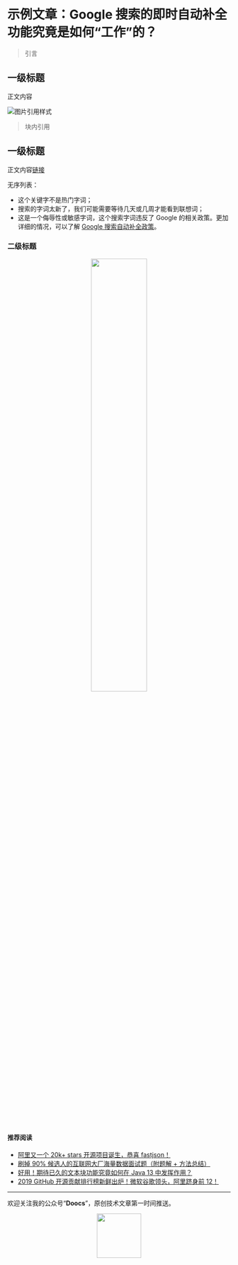 # 示例文章：Google 搜索的即时自动补全功能究竟是如何“工作”的？

> 引言

## 一级标题

正文内容

![图片引用样式](https://cdn-doocs.oss-cn-shenzhen.aliyuncs.com/gh/doocs/md/images/1648303019705-c161ce00-d245-446a-b81c-42ec91474a40.gif)

> 块内引用

## 一级标题

正文内容[链接](https://trends.google.com/trends/?geo=US) 

无序列表：

- 这个关键字不是热门字词；
- 搜索的字词太新了，我们可能需要等待几天或几周才能看到联想词；
- 这是一个侮辱性或敏感字词，这个搜索字词违反了 Google 的相关政策。更加详细的情况，可以了解 [Google 搜索自动补全政策](https://support.google.com/websearch/answer/7368877)。

### 二级标题

<center>
<img src="https://cdn-doocs.oss-cn-shenzhen.aliyuncs.com/gh/doocs/md/images/1648303158478-66a96e2d-6424-43d6-8cb3-2f7a39f960b8.gif" style="width: 50%;"></center>

#### 推荐阅读

- [阿里又一个 20k+ stars 开源项目诞生，恭喜 fastjson！](https://mp.weixin.qq.com/s/RNKDCK2KoyeuMeEs6GUrow)
- [刷掉 90% 候选人的互联网大厂海量数据面试题（附题解 + 方法总结）](https://mp.weixin.qq.com/s/rjGqxUvrEqJNlo09GrT1Dw)
- [好用！期待已久的文本块功能究竟如何在 Java 13 中发挥作用？](https://mp.weixin.qq.com/s/kalGv5T8AZGxTnLHr2wDsA)
- [2019 GitHub 开源贡献排行榜新鲜出炉！微软谷歌领头，阿里跻身前 12！](https://mp.weixin.qq.com/s/_q812aGD1b9QvZ2WFI0Qgw)

---

欢迎关注我的公众号“**Doocs**”，原创技术文章第一时间推送。

<center>
    <img src="https://cdn-doocs.oss-cn-shenzhen.aliyuncs.com/gh/doocs/md/images/1648303220922-7e14aefa-816e-44c1-8604-ade709ca1c69.png" style="width: 100px;">
</center>
